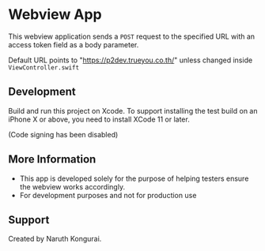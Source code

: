# Webview App

This webview application sends a `POST` request to the specified URL with an access token field as a body parameter.

Default URL points to "https://p2dev.trueyou.co.th/" unless changed inside `ViewController.swift`

## Development

Build and run this project on Xcode. To support installing the test build on an iPhone X or above, you need to install XCode 11 or later.

(Code signing has been disabled)

## More Information

- This app is developed solely for the purpose of helping testers ensure the webview works accordingly.
- For development purposes and not for production use

## Support

Created by Naruth Kongurai.
